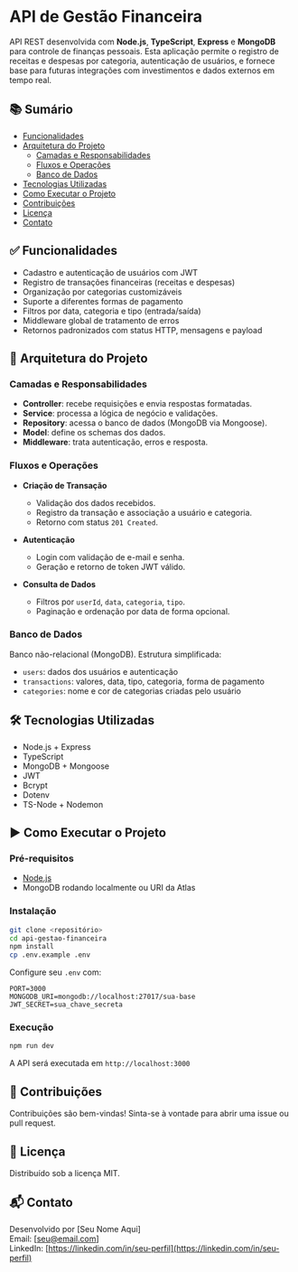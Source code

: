 # API de Gestão Financeira

API REST desenvolvida com **Node.js**, **TypeScript**, **Express** e **MongoDB** para controle de finanças pessoais. Esta aplicação permite o registro de receitas e despesas por categoria, autenticação de usuários, e fornece base para futuras integrações com investimentos e dados externos em tempo real.

## 📚 Sumário

- [Funcionalidades](#funcionalidades)
- [Arquitetura do Projeto](#arquitetura-do-projeto)
  - [Camadas e Responsabilidades](#camadas-e-responsabilidades)
  - [Fluxos e Operações](#fluxos-e-operações)
  - [Banco de Dados](#banco-de-dados)
- [Tecnologias Utilizadas](#tecnologias-utilizadas)
- [Como Executar o Projeto](#como-executar-o-projeto)
- [Contribuições](#contribuições)
- [Licença](#licença)
- [Contato](#contato)

## ✅ Funcionalidades

- Cadastro e autenticação de usuários com JWT
- Registro de transações financeiras (receitas e despesas)
- Organização por categorias customizáveis
- Suporte a diferentes formas de pagamento
- Filtros por data, categoria e tipo (entrada/saída)
- Middleware global de tratamento de erros
- Retornos padronizados com status HTTP, mensagens e payload

## 🧱 Arquitetura do Projeto

### Camadas e Responsabilidades

- **Controller**: recebe requisições e envia respostas formatadas.
- **Service**: processa a lógica de negócio e validações.
- **Repository**: acessa o banco de dados (MongoDB via Mongoose).
- **Model**: define os schemas dos dados.
- **Middleware**: trata autenticação, erros e resposta.

### Fluxos e Operações

- **Criação de Transação**
  - Validação dos dados recebidos.
  - Registro da transação e associação a usuário e categoria.
  - Retorno com status `201 Created`.

- **Autenticação**
  - Login com validação de e-mail e senha.
  - Geração e retorno de token JWT válido.

- **Consulta de Dados**
  - Filtros por `userId`, `data`, `categoria`, `tipo`.
  - Paginação e ordenação por data de forma opcional.

### Banco de Dados

Banco não-relacional (MongoDB). Estrutura simplificada:

- `users`: dados dos usuários e autenticação
- `transactions`: valores, data, tipo, categoria, forma de pagamento
- `categories`: nome e cor de categorias criadas pelo usuário

## 🛠️ Tecnologias Utilizadas

- Node.js + Express
- TypeScript
- MongoDB + Mongoose
- JWT
- Bcrypt
- Dotenv
- TS-Node + Nodemon

## ▶️ Como Executar o Projeto

### Pré-requisitos

- [Node.js](https://nodejs.org/)
- MongoDB rodando localmente ou URI da Atlas

### Instalação

```bash
git clone <repositório>
cd api-gestao-financeira
npm install
cp .env.example .env
```

Configure seu `.env` com:

```
PORT=3000
MONGODB_URI=mongodb://localhost:27017/sua-base
JWT_SECRET=sua_chave_secreta
```

### Execução

```bash
npm run dev
```

A API será executada em `http://localhost:3000`

## 🤝 Contribuições

Contribuições são bem-vindas! Sinta-se à vontade para abrir uma issue ou pull request.

## 📄 Licença

Distribuído sob a licença MIT.

## 📬 Contato

Desenvolvido por [Seu Nome Aqui]  
Email: [seu@email.com]  
LinkedIn: [https://linkedin.com/in/seu-perfil](https://linkedin.com/in/seu-perfil)
